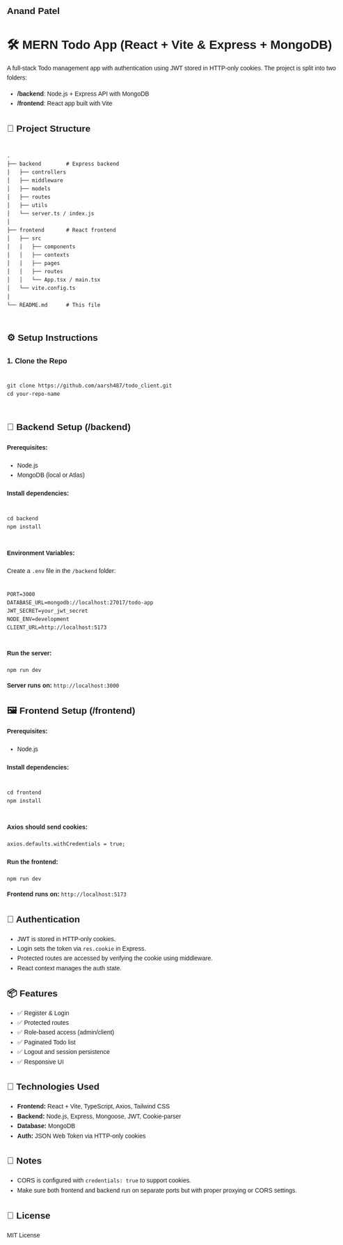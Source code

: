 <!DOCTYPE html>
<html lang="en">
<head>
  <meta charset="UTF-8" />
  <meta name="viewport" content="width=device-width, initial-scale=1.0"/>
  <h2>Anand Patel</h2>
</head>
<body style="font-family: Arial, sans-serif; line-height: 1.6; padding: 2rem; max-width: 800px; margin: auto;">

  <h1>🛠️ MERN Todo App (React + Vite & Express + MongoDB)</h1>
  <p>
    A full-stack Todo management app with authentication using JWT stored in HTTP-only cookies. The project is split into two folders:
  </p>
  <ul>
    <li><strong>/backend</strong>: Node.js + Express API with MongoDB</li>
    <li><strong>/frontend</strong>: React app built with Vite</li>
  </ul>

  <h2>📁 Project Structure</h2>
  <pre><code>
.
├── backend        # Express backend
│   ├── controllers
│   ├── middleware
│   ├── models
│   ├── routes
│   ├── utils
│   └── server.ts / index.js
│
├── frontend       # React frontend
│   ├── src
│   │   ├── components
│   │   ├── contexts
│   │   ├── pages
│   │   ├── routes
│   │   └── App.tsx / main.tsx
│   └── vite.config.ts
│
└── README.md      # This file
  </code></pre>

  <h2>⚙️ Setup Instructions</h2>

  <h3>1. Clone the Repo</h3>
  <pre><code>
git clone https://github.com/aarsh487/todo_client.git
cd your-repo-name
  </code></pre>

  <h2>🔧 Backend Setup (/backend)</h2>
  <h4>Prerequisites:</h4>
  <ul>
    <li>Node.js</li>
    <li>MongoDB (local or Atlas)</li>
  </ul>

  <h4>Install dependencies:</h4>
  <pre><code>
cd backend
npm install
  </code></pre>

  <h4>Environment Variables:</h4>
  <p>Create a <code>.env</code> file in the <code>/backend</code> folder:</p>
  <pre><code>
PORT=3000
DATABASE_URL=mongodb://localhost:27017/todo-app
JWT_SECRET=your_jwt_secret
NODE_ENV=development
CLIENT_URL=http://localhost:5173
  </code></pre>

  <h4>Run the server:</h4>
  <pre><code>npm run dev</code></pre>
  <p><strong>Server runs on:</strong> <code>http://localhost:3000</code></p>

  <h2>🖼️ Frontend Setup (/frontend)</h2>
  <h4>Prerequisites:</h4>
  <ul>
    <li>Node.js</li>
  </ul>

  <h4>Install dependencies:</h4>
  <pre><code>
cd frontend
npm install
  </code></pre>
  </code></pre>

  <h4>Axios should send cookies:</h4>
  <pre><code>axios.defaults.withCredentials = true;</code></pre>

  <h4>Run the frontend:</h4>
  <pre><code>npm run dev</code></pre>
  <p><strong>Frontend runs on:</strong> <code>http://localhost:5173</code></p>

  <h2>🔐 Authentication</h2>
  <ul>
    <li>JWT is stored in HTTP-only cookies.</li>
    <li>Login sets the token via <code>res.cookie</code> in Express.</li>
    <li>Protected routes are accessed by verifying the cookie using middleware.</li>
    <li>React context manages the auth state.</li>
  </ul>

  <h2>📦 Features</h2>
  <ul>
    <li>✅ Register & Login</li>
    <li>✅ Protected routes</li>
    <li>✅ Role-based access (admin/client)</li>
    <li>✅ Paginated Todo list</li>
    <li>✅ Logout and session persistence</li>
    <li>✅ Responsive UI</li>
  </ul>

  <h2>🧪 Technologies Used</h2>
  <ul>
    <li><strong>Frontend:</strong> React + Vite, TypeScript, Axios, Tailwind CSS</li>
    <li><strong>Backend:</strong> Node.js, Express, Mongoose, JWT, Cookie-parser</li>
    <li><strong>Database:</strong> MongoDB</li>
    <li><strong>Auth:</strong> JSON Web Token via HTTP-only cookies</li>
  </ul>
 

  <h2>📌 Notes</h2>
  <ul>
    <li>CORS is configured with <code>credentials: true</code> to support cookies.</li>
    <li>Make sure both frontend and backend run on separate ports but with proper proxying or CORS settings.</li>
  </ul>

  <h2>📝 License</h2>
  <p>MIT License</p>

</body>
</html>
